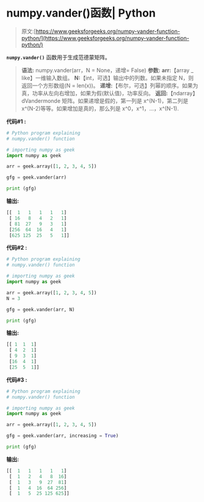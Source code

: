 # numpy.vander()函数| Python

> 原文:[https://www.geeksforgeeks.org/numpy-vander-function-python/](https://www.geeksforgeeks.org/numpy-vander-function-python/)

**`numpy.vander()`** 函数用于生成范德蒙矩阵。

> **语法:** numpy.vander(arr，N = None，递增= False)
> **参数:**
> **arr:**【array _ like】一维输入数组。
> **N:**【int，可选】输出中的列数。如果未指定 N，则返回一个方形数组(N = len(x))。
> **递增:**【布尔，可选】列幂的顺序。如果为真，功率从左向右增加，如果为假(默认值)，功率反向。
> **返回:**【ndarray】dVandermonde 矩阵。如果递增是假的，第一列是 x^(N-1)，第二列是 x^(N-2)等等。如果增加是真的，那么列是 x^0，x^1，…，x^(N-1).

**代码#1 :**

```py
# Python program explaining
# numpy.vander() function

# importing numpy as geek 
import numpy as geek

arr = geek.array([1, 2, 3, 4, 5])

gfg = geek.vander(arr)

print (gfg)
```

**输出:**

```py
[[  1   1   1   1   1]
 [ 16   8   4   2   1]
 [ 81  27   9   3   1]
 [256  64  16   4   1]
 [625 125  25   5   1]]

```

**代码#2 :**

```py
# Python program explaining
# numpy.vander() function

# importing numpy as geek 
import numpy as geek

arr = geek.array([1, 2, 3, 4, 5])
N = 3

gfg = geek.vander(arr, N)

print (gfg)
```

**输出:**

```py
[[ 1  1  1]
 [ 4  2  1]
 [ 9  3  1]
 [16  4  1]
 [25  5  1]]

```

**代码#3 :**

```py
# Python program explaining
# numpy.vander() function

# importing numpy as geek 
import numpy as geek

arr = geek.array([1, 2, 3, 4, 5])

gfg = geek.vander(arr, increasing = True)

print (gfg)
```

**输出:**

```py
[[  1   1   1   1   1]
 [  1   2   4   8  16]
 [  1   3   9  27  81]
 [  1   4  16  64 256]
 [  1   5  25 125 625]]

```